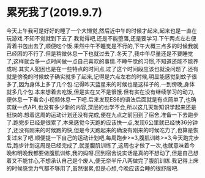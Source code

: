 # 累死我了(2019.9.7)

今天上午我可是好好的睡了一个大懒觉,然后近中午的时候才起来,起来也是一直在玩游戏.不知不觉就到下去了.我觉得吧,还是不能堕落,还是要学习.下午两点左右便背着书包出去了,顺便吃个饭.果然中午不睡觉是不行的,下午大概三点多的时候我就已经困的不行了.但是稍微休息一下也就过去了.冬天了,我中午尽量还是不要睡觉了,这样就会多一点时间做一点自己喜欢的事情.不睡午觉的习惯,不知道还能不能养成呢.其实人犯困也是在一些特点的时间点,过了这个时间段应该也就没问题了.还有就是傍晚的时候蚊子确实就多了起来,记得是六点左右的时候,明显能感觉到蚊子很多了,因为身体上多了几个包.记得昨天蓝星来的时候也是这样子的,一到傍晚,身体就多几个包.本来想着去吃饭,但是实在又不是很饿.但有实在没有继续学习的动力,便休息一下看会小视频休息一下吧.后来发现ES6的语法后面就是有点简单了,也确实就一点API,也没有多少新的内容,深层的也学不会,所以这几天新知识学起来还是挺快的.想着这周的运动计划还没有完成,便在九点之前回到了宿舍,准备一下去跑步了.跑完步已经是很累了,本来感觉今天跑的应该快一点,发现6公里就已经快36分钟了,还没有刚来的时候跑的快,但是今天跑起来的确没有刚来的时候吃力了,也算是恢复过来了吧.顺便提一下自己的运动计划吧,每周跑步>=3,腹肌训练>=3,今天跑完步后,跑步计划这周是已经完成了,就差腹肌训练了,这周也才做了一次,也就意味着今晚和明晚我都要做腹肌训练,我的妈呀.回到宿舍说实话是真的不想动了,但是自己想着又不能甘心,不想承认自己是个废人,便无奈半斤八两做完了腹肌训练.我记得上床的时候感觉力气都不够用了,虽然很累,但是心想,今晚应该会睡的很舒服吧.
